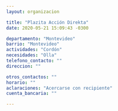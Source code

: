 ```yaml
---
layout: organizacion

title: "Plazita Acción Direkta"
date: 2020-05-21 15:09:43 -0300

departamento: "Montevideo"
barrio: "Montevideo"
actividades: "Cordón"
necesidades: "Olla"
telefono_contacto: ""
direccion: ""

otros_contactos: ""
horario: ""
aclaraciones: "Acercarse con recipiente"
cuenta_bancaria: ""

---
```


